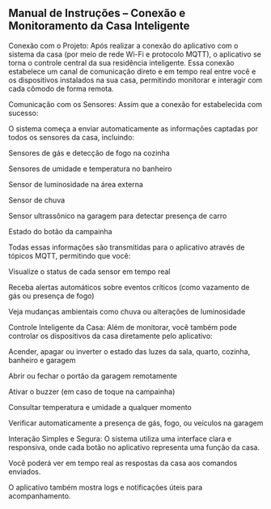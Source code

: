 
## Manual de Instruções – Conexão e Monitoramento da Casa Inteligente

Conexão com o Projeto:
Após realizar a conexão do aplicativo com o sistema da casa (por meio de rede Wi-Fi e protocolo MQTT), o aplicativo se torna o controle central da sua residência inteligente. Essa conexão estabelece um canal de comunicação direto e em tempo real entre você e os dispositivos instalados na sua casa, permitindo monitorar e interagir com cada cômodo de forma remota.

Comunicação com os Sensores:
Assim que a conexão for estabelecida com sucesso:

O sistema começa a enviar automaticamente as informações captadas por todos os sensores da casa, incluindo:

Sensores de gás e detecção de fogo na cozinha

Sensores de umidade e temperatura no banheiro

Sensor de luminosidade na área externa

Sensor de chuva

Sensor ultrassônico na garagem para detectar presença de carro

Estado do botão da campainha

Todas essas informações são transmitidas para o aplicativo através de tópicos MQTT, permitindo que você:

Visualize o status de cada sensor em tempo real

Receba alertas automáticos sobre eventos críticos (como vazamento de gás ou presença de fogo)

Veja mudanças ambientais como chuva ou alterações de luminosidade

Controle Inteligente da Casa:
Além de monitorar, você também pode controlar os dispositivos da casa diretamente pelo aplicativo:

Acender, apagar ou inverter o estado das luzes da sala, quarto, cozinha, banheiro e garagem

Abrir ou fechar o portão da garagem remotamente

Ativar o buzzer (em caso de toque na campainha)

Consultar temperatura e umidade a qualquer momento

Verificar automaticamente a presença de gás, fogo, ou veículos na garagem

Interação Simples e Segura:
O sistema utiliza uma interface clara e responsiva, onde cada botão no aplicativo representa uma função da casa.

Você poderá ver em tempo real as respostas da casa aos comandos enviados.

O aplicativo também mostra logs e notificações úteis para acompanhamento.
